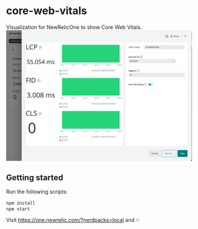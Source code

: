 # core-web-vitals

Visualization for NewRelicOne to show Core Web Vitals.
![](catalog/screenshots/cwv_screenshot.png)

## Getting started

Run the following scripts:

```
npm install
npm start
```

Visit https://one.newrelic.com/?nerdpacks=local and :sparkles:


